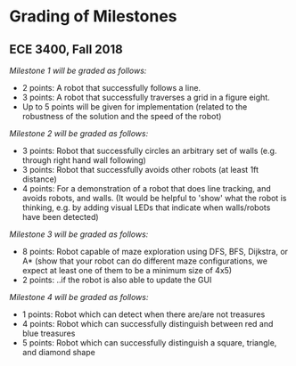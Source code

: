 # Grading of Milestones
## ECE 3400, Fall 2018

_Milestone 1 will be graded as follows:_

* 2 points: A robot that successfully follows a line.
* 3 points: A robot that successfully traverses a grid in a figure eight.
* Up to 5 points will be given for implementation (related to the robustness of the solution and the speed of the robot)

_Milestone 2 will be graded as follows:_

* 3 points: Robot that successfully circles an arbitrary set of walls (e.g. through right hand wall following)
* 3 points: Robot that successfully avoids other robots (at least 1ft distance)
* 4 points: For a demonstration of a robot that does line tracking, and avoids robots, and walls.
(It would be helpful to 'show' what the robot is thinking, e.g. by adding visual LEDs that indicate when walls/robots have been detected)

_Milestone 3 will be graded as follows:_

* 8 points: Robot capable of maze exploration using DFS, BFS, Dijkstra, or A* (show that your robot can do different maze configurations, we expect at least one of them to be a minimum size of 4x5)
* 2 points: ..if the robot is also able to update the GUI

_Milestone 4 will be graded as follows:_

* 1 points: Robot which can detect when there are/are not treasures
* 4 points: Robot which can successfully distinguish between red and blue treasures
* 5 points: Robot which can successfully distinguish a square, triangle, and diamond shape
